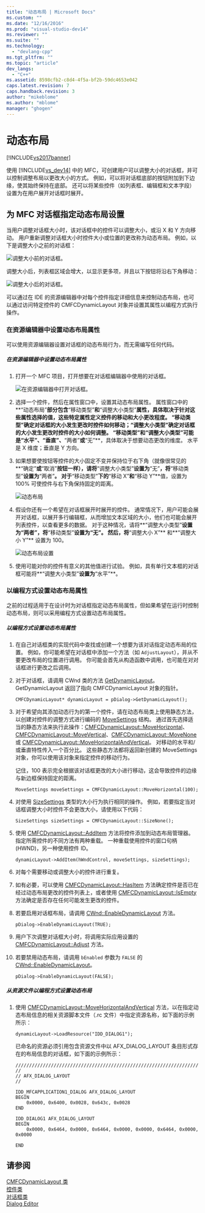 ```yaml
---
title: "动态布局 | Microsoft Docs"
ms.custom: ""
ms.date: "12/16/2016"
ms.prod: "visual-studio-dev14"
ms.reviewer: ""
ms.suite: ""
ms.technology: 
  - "devlang-cpp"
ms.tgt_pltfrm: ""
ms.topic: "article"
dev_langs: 
  - "C++"
ms.assetid: 8598cfb2-c8d4-4f5a-bf2b-59dc4653e042
caps.latest.revision: 7
caps.handback.revision: 3
author: "mikeblome"
ms.author: "mblome"
manager: "ghogen"
---
```

# 动态布局
[!INCLUDE[vs2017banner](../assembler/inline/includes/vs2017banner.md)]

使用 [!INCLUDE[vs_dev14](../ide/includes/vs_dev14_md.md)] 中的 MFC，可创建用户可以调整大小的对话框，并可以控制调整布局以更改大小的方式。  例如，可以将对话框底部的按钮附加到下边缘，使其始终保持在底部。  还可以将某些控件（如列表框、编辑框和文本字段）设置为在用户展开对话框时展开。  
  
## 为 MFC 对话框指定动态布局设置  
 当用户调整对话框大小时，该对话框中的控件可以调整大小，或沿 X 和 Y 方向移动。  用户重新调整对话框大小时控件大小或位置的更改称为动态布局。  例如，以下是调整大小之前的对话框：  
  
 ![调整大小前的对话框。](../mfc/media/mfcdynamiclayout4.png "MFCDynamicLayout4")  
  
 调整大小后，列表框区域会增大，以显示更多项，并且以下按钮将沿右下角移动：  
  
 ![调整大小后的对话框。](../mfc/media/mfcdynamiclayout5.png "MFCDynamicLayout5")  
  
 可以通过在 IDE 的资源编辑器中对每个控件指定详细信息来控制动态布局，也可以通过访问特定控件的 CMFCDynamicLayout 对象并设置其属性以编程方式执行操作。  
  
### 在资源编辑器中设置动态布局属性  
 可以使用资源编辑器设置对话框的动态布局行为，而无需编写任何代码。  
  
##### 在资源编辑器中设置动态布局属性  
  
1.  打开一个 MFC 项目，打开想要在对话框编辑器中使用的对话框。  
  
     ![在资源编辑器中打开对话框。](../mfc/media/mfcdynamiclayout3.png "MFCDynamicLayout3")  
  
2.  选择一个控件，然后在属性窗口中，设置其动态布局属性。  属性窗口中的**“动态布局”**部分包含**“移动类型”**和**“调整大小类型”**属性，具体取决于针对这些属性选择的值，这些特定属性定义控件的移动和大小更改程度。  **“移动类型”**确定对话框的大小发生更改时控件如何移动；**“调整大小类型”**确定对话框的大小发生更改时控件的大小如何调整。  **“移动类型”**和**“调整大小类型”**可能是**“水平”**、**“垂直”**、**“两者”**或**“无”**，具体取决于想要动态更改的维度。  水平是 X 维度；垂直是 Y 方向。  
  
3.  如果想要使按钮等控件的大小固定不变并保持位于右下角（就像很常见的**“确定”**或**“取消”**按钮一样），请将**“调整大小类型”**设置为**“无”**，将**“移动类型”**设置为**“两者”**。  对于**“移动类型”**下的**“移动 X”**和**“移动 Y”**值，设置为 100% 可使控件与右下角保持固定的距离。  
  
     ![动态布局](../mfc/media/mfcdynamiclayout1.png "MFCDynamicLayout1")  
  
4.  假设你还有一个希望在对话框展开时展开的控件。  通常情况下，用户可能会展开对话框，以展开多行编辑框，从而增加文本区域的大小，他们也可能会展开列表控件，以查看更多的数据。  对于这种情况，请将**“调整大小类型”**设置为“两者”，将**“移动类型”**设置为“无”。  然后，将**“调整大小 X”** 和**“调整大小 Y”** 设置为 100。  
  
     ![动态布局设置](../mfc/media/mfcdynamiclayout2.png "MFCDynamicLayout2")  
  
5.  使用可能对你的控件有意义的其他值进行试验。  例如，具有单行文本框的对话框可能将**“调整大小类型”**设置为**“水平”**。  
  
### 以编程方式设置动态布局属性  
 之前的过程适用于在设计时为对话框指定动态布局属性，但如果希望在运行时控制动态布局，则可以采用编程方式设置动态布局属性。  
  
##### 以编程方式设置动态布局属性  
  
1.  在自己对话框类的实现代码中查找或创建一个想要为该对话指定动态布局的位置。  例如，你可能希望在对话框中添加一个方法（如 `AdjustLayout`），并从不要更改布局的位置进行调用。  你可能会首先从构造函数中调用，也可能在对对话框进行更改之后调用。  
  
2.  对于对话框，请调用 CWnd 类的方法 [GetDynamicLayout](../Topic/CWnd::GetDynamicLayout.md)。  GetDynamicLayout 返回了指向 CMFCDynamicLayout 对象的指针。  
  
    ```  
    CMFCDynamicLayout* dynamicLayout = pDialog->GetDynamicLayout();  
    ```  
  
3.  对于希望向其添加动态行为的第一个控件，请在动态布局类上使用静态方法，以创建对控件的调整方式进行编码的 [MoveSettings](../Topic/CMFCDynamicLayout::MoveSettings%20Structure.md) 结构。  通过首先选择适当的静态方法来执行此操作：[CMFCDynamicLayout::MoveHorizontal](../Topic/CMFCDynamicLayout::MoveHorizontal.md)、[CMFCDynamicLayout::MoveVertical](../Topic/CMFCDynamicLayout::MoveVertical.md)、[CMFCDynamicLayout::MoveNone](../Topic/CMFCDynamicLayout::MoveNone.md) 或 [CMFCDynamicLayout::MoveHorizontalAndVertical](../Topic/CMFCDynamicLayout::MoveHorizontalAndVertical.md)。  对移动的水平和\/或垂直特性传入一个百分比。  这些静态方法都将返回新创建的 MoveSettings 对象，你可以使用该对象来指定控件的移动行为。  
  
     记住，100 表示完全根据该对话框更改的大小进行移动，这会导致控件的边缘与新边框保持固定的距离。  
  
    ```  
    MoveSettings moveSettings = CMFCDynamicLayout::MoveHorizontal(100);  
    ```  
  
4.  对使用 [SizeSettings](../Topic/CMFCDynamicLayout::SizeSettings%20Structure.md) 类型的大小行为执行相同的操作。  例如，若要指定当对话框调整大小时控件不会更改大小，请使用以下代码：  
  
    ```  
    SizeSettings sizeSettings = CMFCDynamicLayout::SizeNone();  
    ```  
  
5.  使用 [CMFCDynamicLayout::AddItem](../Topic/CMFCDynamicLayout::AddItem.md) 方法将控件添加到动态布局管理器。  指定所需控件的不同方法有两种重载。  一种重载使用控件的窗口句柄 \(HWND\)，另一种使用控件 ID。  
  
    ```  
    dynamicLayout->AddItem(hWndControl, moveSettings, sizeSettings);  
    ```  
  
6.  对每个需要移动或调整大小的控件进行重复。  
  
7.  如有必要，可以使用 [CMFCDynamicLayout::HasItem](../Topic/CMFCDynamicLayout::HasItem.md) 方法确定控件是否已在经过动态布局更改的控件列表上，或者使用 [CMFCDynamicLayout::IsEmpty](../Topic/CMFCDynamicLayout::IsEmpty.md) 方法确定是否存在任何可能发生更改的控件。  
  
8.  若要启用对话框布局，请调用 [CWnd::EnableDynamicLayout](../Topic/CWnd::EnableDynamicLayout.md) 方法。  
  
    ```  
    pDialog->EnableDynamicLayout(TRUE);  
    ```  
  
9. 用户下次调整对话框大小时，将调用实际应用设置的[CMFCDynamicLayout::Adjust](../Topic/CMFCDynamicLayout::Adjust.md) 方法。  
  
10. 若要禁用动态布局，请调用 `bEnabled` 参数为 `FALSE` 的 [CWnd::EnableDynamicLayout](../Topic/CWnd::EnableDynamicLayout.md)。  
  
    ```  
    pDialog->EnableDynamicLayout(FALSE);  
    ```  
  
##### 从资源文件以编程方式设置动态布局  
  
1.  使用 [CMFCDynamicLayout::MoveHorizontalAndVertical](../Topic/CMFCDynamicLayout::MoveHorizontalAndVertical.md) 方法，以在指定动态布局信息的相关资源脚本文件（.rc 文件）中指定资源名称，如下面的示例所示：  
  
    ```  
    dynamicLayout->LoadResource("IDD_DIALOG1");  
    ```  
  
     已命名的资源必须引用包含资源文件中以 AFX\_DIALOG\_LAYOUT 条目形式存在的布局信息的对话框，如下面的示例所示：  
  
    ```  
    /////////////////////////////////////////////////////////////////////////////  
    //  
    // AFX_DIALOG_LAYOUT  
    //  
  
    IDD_MFCAPPLICATION1_DIALOG AFX_DIALOG_LAYOUT  
    BEGIN  
        0x0000, 0x6400, 0x0028, 0x643c, 0x0028  
    END  
  
    IDD_DIALOG1 AFX_DIALOG_LAYOUT  
    BEGIN  
        0x0000, 0x6464, 0x0000, 0x6464, 0x0000, 0x0000, 0x6464, 0x0000, 0x0000  
  
    END  
    ```  
  
## 请参阅  
 [CMFCDynamicLayout 类](../mfc/reference/cmfcdynamiclayout-class.md)   
 [控件类](../mfc/control-classes.md)   
 [对话框类](../mfc/dialog-box-classes.md)   
 [Dialog Editor](../mfc/dialog-editor.md)